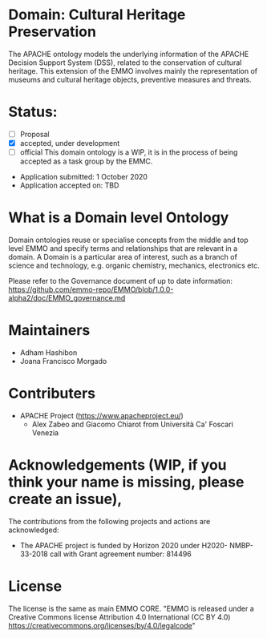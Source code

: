 # Domain: Cultural Heritage Preservation 
The APACHE ontology models the underlying information of the APACHE Decision Support System (DSS), related to the conservation of cultural heritage.
This extension of the EMMO involves mainly the representation of museums and cultural heritage objects, preventive measures and threats. 

# Status: 
- [ ] Proposal
- [X] accepted, under development
- [ ] official 
This domain ontology is a WIP, it is in the process of being accepted as a task group by the EMMC. 
* Application submitted: 1 October 2020 
* Application accepted on: TBD
# What is a Domain level  Ontology
Domain ontologies reuse or specialise concepts from the middle and top level EMMO and specify terms and relationships that are relevant in a domain. A Domain is a particular area of interest, such as a branch of science and technology, e.g. organic chemistry, mechanics, electronics etc.

Please refer to the Governance document of up to date information: https://github.com/emmo-repo/EMMO/blob/1.0.0-alpha2/doc/EMMO_governance.md


# Maintainers

* Adham Hashibon
* Joana Francisco Morgado

# Contributers

* APACHE Project (https://www.apacheproject.eu/)
  *  Alex Zabeo and Giacomo Chiarot from Università Ca' Foscari Venezia



# Acknowledgements (WIP, if you think your name is missing, please create an issue), 
The contributions from the following projects and actions are acknowledged: 
* The APACHE project is funded by Horizon 2020 under H2020- NMBP-33-2018 call with Grant agreement number: 814496



# License
The license is the same as main EMMO CORE.
"EMMO is released under a Creative Commons license Attribution 4.0
International (CC BY 4.0)
https://creativecommons.org/licenses/by/4.0/legalcode"